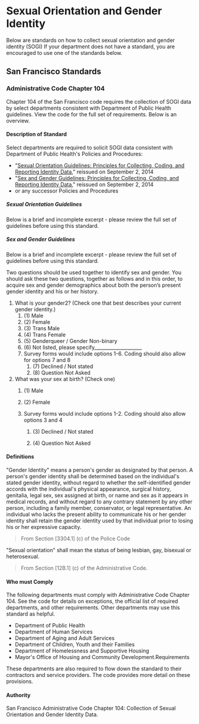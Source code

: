 # Sexual Orientation and Gender Identity

Below are standards on how to collect sexual orientation and gender identity \(SOGI\) If your department does not have a standard, you are encouraged to use one of the standards below.

## San Francisco Standards

### Administrative Code Chapter 104

Chapter 104 of the San Francisco code requires the collection of SOGI data by select departments consistent with Department of Public Health guidelines. View the code for the full set of requirements. Below is an overview.

#### Description of Standard

Select departments are required to solicit SOGI data consistent with Department of Public Health's Policies and Procedures:

* "[Sexual Orientation Guidelines: Principles for Collecting, Coding, and Reporting Identity Data](https://www.sfdph.org/dph/files/PoliciesProcedures/COM9_SexualOrientationGuidelines.pdf)," reissued on September 2, 2014
* "[Sex and Gender Guidelines: Principles for Collecting, Coding, and Reporting Identity Data](https://www.sfdph.org/dph/files/PoliciesProcedures/COM5_SexGenderGuidelines.pdf)," reissued on September 2, 2014
* or any successor Policies and Procedures

##### Sexual Orientation Guidelines

Below is a brief and incomplete excerpt - please review the full set of guidelines before using this standard.



##### Sex and Gender Guidelines

Below is a brief and incomplete excerpt - please review the full set of guidelines before using this standard.

Two questions should be used together to identify sex and gender. You should ask these two questions, together as follows and in this order, to acquire sex and gender demographics about both the person’s present gender identity and his or her history.

1. What is your gender2? \(Check one that best describes your current gender identity.\)
   1. \(1\) Male
   2. \(2\) Female
   3. \(3\) Trans Male
   4. \(4\) Trans Female
   5. \(5\) Genderqueer / Gender Non-binary
   6. \(6\) Not listed, please specify\_\_\_\_\_\_\_\_\_\_\_\_\_\_\_\_\_\_\_\_ 
   7. Survey forms would include options 1-6. Coding should also allow for options 7 and 8
      1. \(7\) Declined / Not stated
      2. \(8\) Question Not Asked
2. What was your sex at birth? \(Check one\)
   1. \(1\) Male
   2. \(2\) Female
   3. Survey forms would include options 1-2. Coding should also allow options 3 and 4

      1. \(3\) Declined / Not stated

      2. \(4\) Question Not Asked

#### Definitions

"Gender Identity" means a person's gender as designated by that person. A person's gender identity shall be determined based on the individual's stated gender identity, without regard to whether the self-identified gender accords with the individual's physical appearance, surgical history, genitalia, legal sex, sex assigned at birth, or name and sex as it appears in medical records, and without regard to any contrary statement by any other person, including a family member, conservator, or legal representative. An individual who lacks the present ability to communicate his or her gender identity shall retain the gender identity used by that individual prior to losing his or her expressive capacity.

> From Section \[3304.1\] \(c\) of the Police Code

"Sexual orientation" shall mean the status of being lesbian, gay, bisexual or heterosexual.

> From Section \[12B.1\] \(c\) of the Administrative Code.

#### Who must Comply

The following departments must comply with Administrative Code Chapter 104. See the code for details on exceptions, the official list of required departments, and other requirements. Other departments may use this standard as helpful.

* Department of Public Health
* Department of Human Services
* Department of Aging and Adult Services
* Department of Children, Youth and their Families
* Department of Homelessness and Supportive Housing
* Mayor's Office of Housing and Community Development.Requirements

These departments are also required to flow down the standard to their contractors and service providers. The code provides more detail on these provisions.

#### Authority

San Francisco Administrative Code Chapter 104: Collection of Sexual Orientation and Gender Identity Data.

